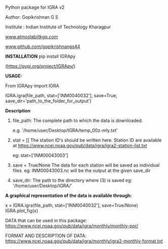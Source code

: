 Python package for IGRA v2

Author: Gopikrishnan G S

Institute : Indian Institute of Technology Kharagpur

www.atmoslabiitkgp.com

www.github.com/gopikrishnangs44



**INSTALLATION**
pip install IGRApy

(https://pypi.org/project/IGRApy/)

**USAGE:**

From IGRApy import IGRA

IGRA.igra(file_path, stat=['INM0040032'], save=True, save_dir='path_to_the_folder_for_output')

**Description**

1. file_path: The complete path to which the data is downloaded.

    e.g. '/home/user/Desktop/IGRA/temp_00z-mly.txt'

2. stat = []
    The station ID's should be written here.
    Station ID are available at  https://www.ncei.noaa.gov/pub/data/igra/igra2-station-list.txt

    eg: stat=['INM00043003']

3. save = True/None
    The data for each station will be saved as individual files.
    eg: INM00043003.nc will be the output at the given save_dir 

4. save_dir: The path to the directory where (3) is saved
    eg: '/home/user/Desktop/IGRA/'


**A graphical representation of the data is available through:**

x = IGRA.igra(file_path, stat=['INM0040032'], save=True/None)
IGRA.plot_fig(x)



DATA that can be used in this package:
https://www.ncei.noaa.gov/pub/data/igra/monthly/monthly-por/

FORMAT AND DESCRIPTION OF DATA: https://www.ncei.noaa.gov/pub/data/igra/monthly/igra2-monthly-format.txt


